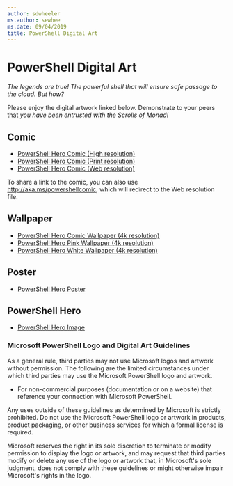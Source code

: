 ```yaml
---
author: sdwheeler
ms.author: sewhee
ms.date: 09/04/2019
title: PowerShell Digital Art
---
```

# PowerShell Digital Art

*The legends are true! The powerful shell that will ensure safe passage to the cloud. But how?*

Please enjoy the digital artwork linked below. Demonstrate to your peers that *you have been entrusted with the Scrolls of Monad!*

## Comic

- [PowerShell Hero Comic (High resolution)](https://aka.ms/powershellherocomic_highres)
- [PowerShell Hero Comic (Print resolution)](https://aka.ms/powershellherocomic_print)
- [PowerShell Hero Comic (Web resolution)](http://aka.ms/powershellherocomic_web)

To share a link to the comic, you can also use <http://aka.ms/powershellcomic>, which will redirect to the Web resolution file.

## Wallpaper

- [PowerShell Hero Comic Wallpaper (4k resolution)](http://aka.ms/powershellherowallpaper)
- [PowerShell Hero Pink Wallpaper (4k resolution)](http://aka.ms/powershellherowallpaper1)
- [PowerShell Hero White Wallpaper (4k resolution)](http://aka.ms/powershellherowallpaper2)

## Poster

- [PowerShell Hero Poster](http://aka.ms/powershellheroposter)

## PowerShell Hero

- [PowerShell Hero Image](http://aka.ms/powershellhero)

### Microsoft PowerShell Logo and Digital Art Guidelines

As a general rule, third parties may not use Microsoft logos and artwork without permission. The
following are the limited circumstances under which third parties may use the Microsoft PowerShell
logo and artwork.

- For non-commercial purposes (documentation or on a website) that reference your connection with
  Microsoft PowerShell.

Any uses outside of these guidelines as determined by Microsoft is strictly prohibited. Do not use
the Microsoft PowerShell logo or artwork in products, product packaging, or other business services
for which a formal license is required.

Microsoft reserves the right in its sole discretion to terminate or modify permission to display
the logo or artwork, and may request that third parties modify or delete any use of the logo or
artwork that, in Microsoft's sole judgment, does not comply with these guidelines or might
otherwise impair Microsoft's rights in the logo.
